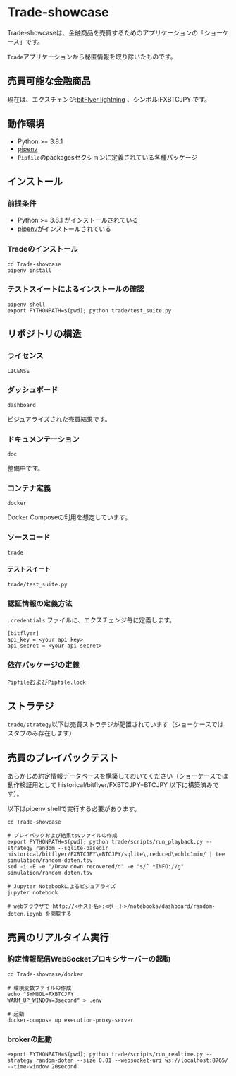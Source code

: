 # Trade-showcase

Trade-showcaseは、金融商品を売買するためのアプリケーションの「ショーケース」です。

`Trade`アプリケーションから秘匿情報を取り除いたものです。

## 売買可能な金融商品
現在は、エクスチェンジ:[bitFlyer lightning](https://lightning.bitflyer.com/) 、シンボル:FXBTCJPY です。

## 動作環境
 * Python >= 3.8.1
 * [pipenv](https://pipenv-ja.readthedocs.io/ja/translate-ja/basics.html)
 * `Pipfile`のpackagesセクションに定義されている各種パッケージ
 
## インストール

### 前提条件
 * Python >= 3.8.1 がインストールされている
 * [pipenv](https://pipenv-ja.readthedocs.io/ja/translate-ja/basics.html)がインストールされている

### Tradeのインストール
```
cd Trade-showcase
pipenv install
```

### テストスイートによるインストールの確認
```
pipenv shell
export PYTHONPATH=$(pwd); python trade/test_suite.py
```

## リポジトリの構造
### ライセンス
`LICENSE`

### ダッシュボード
`dashboard`

ビジュアライズされた売買結果です。

### ドキュメンテーション
`doc`

整備中です。

### コンテナ定義
`docker`

Docker Composeの利用を想定しています。

### ソースコード
`trade`

#### テストスイート

`trade/test_suite.py`

### 認証情報の定義方法
`.credentials` ファイルに、エクスチェンジ毎に定義します。

```
[bitflyer]
api_key = <your api key>
api_secret = <your api secret>
```

### 依存パッケージの定義

`Pipfile`および`Pipfile.lock`

## ストラテジ

`trade/strategy`以下は売買ストラテジが配置されています（ショーケースではスタブのみ存在します）

## 売買のプレイバックテスト

あらかじめ約定情報データベースを構築しておいてください（ショーケースでは動作検証用として historical/bitflyer/FXBTCJPY=BTCJPY 以下に構築済みです）。

以下はpipenv shellで実行する必要があります。

```
cd Trade-showcase

# プレイバックおよび結果tsvファイルの作成
export PYTHONPATH=$(pwd); python trade/scripts/run_playback.py --strategy random --sqlite-basedir historical/bitflyer/FXBTCJPY\=BTCJPY/sqlite\,reduced\=ohlc1min/ | tee simulation/random-doten.tsv
sed -i -E -e "/Draw down recovered/d" -e "s/^.*INFO://g" simulation/random-doten.tsv

# Jupyter Notebookによるビジュアライズ
jupyter notebook

# webブラウザで http://<ホスト名>:<ポート>/notebooks/dashboard/random-doten.ipynb を閲覧する
```

## 売買のリアルタイム実行

### 約定情報配信WebSocketプロキシサーバーの起動

```
cd Trade-showcase/docker

# 環境変数ファイルの作成
echo "SYMBOL=FXBTCJPY
WARM_UP_WINDOW=3second" > .env

# 起動
docker-compose up execution-proxy-server
```

### brokerの起動
```
export PYTHONPATH=$(pwd); python trade/scripts/run_realtime.py --strategy random-doten --size 0.01 --websocket-uri ws://localhost:8765/ --time-window 20second
```

